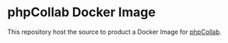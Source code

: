 # phpCollab Docker Image

This repository host the source to product a Docker Image for [phpCollab](https://www.phpcollab.com/).
